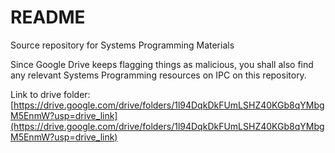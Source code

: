 # README

Source repository for Systems Programming Materials

Since Google Drive keeps flagging things as malicious, you shall also find any relevant Systems Programming resources on IPC on this repository.

Link to drive folder: [https://drive.google.com/drive/folders/1l94DqkDkFUmLSHZ40KGb8qYMbgM5EnmW?usp=drive_link](https://drive.google.com/drive/folders/1l94DqkDkFUmLSHZ40KGb8qYMbgM5EnmW?usp=drive_link)

